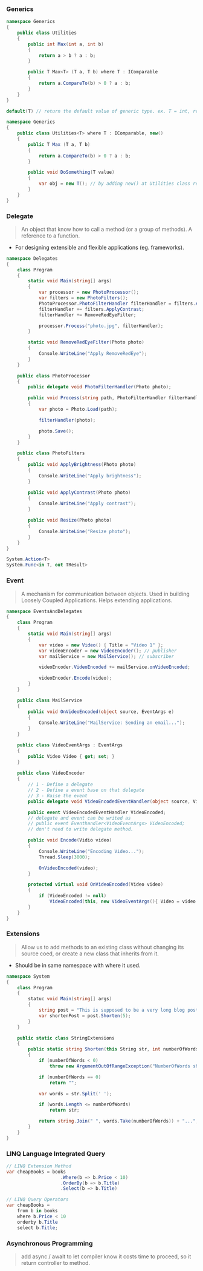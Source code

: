 
### Generics 

```c#
namespace Generics
{
	public class Utilities
	{
		public int Max(int a, int b)
		{
			return a > b ? a : b;
		}

		public T Max<T> (T a, T b) where T : IComparable
		{
			return a.CompareTo(b) > 0 ? a : b;
		}
	}
}

default(T) // return the default value of generic type. ex. T = int, return 0.
```

```c#
namespace Generics
{
	public class Utilities<T> where T : IComparable, new()
	{
		public T Max (T a, T b) 
		{
			return a.CompareTo(b) > 0 ? a : b;
		}

		public void DoSomething(T value)
		{
			var obj = new T(); // by adding new() at Utilities class reference.
		}
	}
}
```

### Delegate 

> An object that know how to call a method (or a group of methods).
> A reference to a function.

- For designing extensible and flexible applications (eg. frameworks).

```c#
namespace Delegates
{
	class Program
	{
		static void Main(string[] args)
		{
			var processor = new PhotoProcessor();
			var filters = new PhotoFilters();
			PhotoProcessor.PhotoFilterHandler filterHandler = filters.ApplyBrightness;
			filterHandler += filters.ApplyContrast;
			filterHandler += RemoveRedEyeFilter;

			processor.Process("photo.jpg", filterHandler);
		}

		static void RemoveRedEyeFilter(Photo photo)
		{
			Console.WriteLine("Apply RemoveRedEye");
		}
	}

	public class PhotoProcessor
	{
		public delegate void PhotoFilterHandler(Photo photo);

		public void Process(string path, PhotoFilterHandler filterHandler)
		{
			var photo = Photo.Load(path);

			filterHandler(photo);

			photo.Save();
		}
	}

	public class PhotoFilters
	{
		public void ApplyBrightness(Photo photo)
		{
			Console.WriteLine("Apply brightness");
		}

		public void ApplyContrast(Photo photo)
		{
			Console.WriteLine("Apply contrast");
		}

		public void Resize(Photo photo)
		{
			Console.WriteLine("Resize photo");
		}
	}
}

System.Action<T>
System.Func<in T, out TResult>
```

### Event

> A mechanism for communication between objects.
> Used in building Loosely Coupled Applications.
> Helps extending applications.

```c#
namespace EventsAndDelegates
{
	class Program
	{
		static void Main(string[] args)
		{
			var video = new Video() { Title = "Video 1" };
			var videoEncoder = new VideoEncoder(); // publisher
			var mailService = new MailService(); // subscriber

			videoEncoder.VideoEncoded += mailService.onVideoEncoded;

			videoEncoder.Encode(video);
		}
	}

	public class MailService
	{
		public void OnVideoEncoded(object source, EventArgs e)
		{
			Console.WriteLine("MailService: Sending an email...");
		}
	}

	public class VideoEventArgs : EventArgs
	{
		public Video Video { get; set; }
	}	
	
	public class VideoEncoder
	{
		// 1 - Define a delegate
		// 2 - Define a event base on that delegate
		// 3 - Raise the event
		public delegate void VideoEncodedEventHandler(object source, VideoEventArgs args);

		public event VideoEncodedEventHandler VideoEncoded;
		// delegate and event can be writed as 
		// public event Eventhandler<VideoEventArgs> VideoEncoded;
		// don't need to write delegate method.

		public void Encode(Vidio video)
		{
			Console.WriteLine("Encoding Video...");
			Thread.Sleep(3000);

			OnVideoEncoded(video);
		}

		protected virtual void OnVideoEncoded(Video video)
		{
			if (VideoEncoded != null)
				VideoEncoded(this, new VideoEventArgs(){ Video = video });
		}
	}
}
```

### Extensions

> Allow us to add methods to an existing class without changing its source coed, or
> create a new class that inherits from it.

- Should be in same namespace with where it used.

```c#
namespace System
{
	class Program
	{
		statuc void Main(string[] args)
		{
			string post = "This is supposed to be a very long blog post...";
			var shortenPost = post.Shorten(5);
		}
	}

	public static class StringExtensions
	{
		public static string Shorten(this String str, int numberOfWords)
		{
			if (numberOfWords < 0)
				throw new ArgumentOutOfRangeException("NumberOfWords should be greater than or equal to 0.")

			if (numberOfWords == 0)
				return "";

			var words = str.Split(' ');

			if (words.Length <= numberOfWords)
				return str;

			return string.Join(" ", words.Take(numberOfWords)) + "...";  
		}
	}
}
```

### LINQ Language Integrated Query

```c#
// LINQ Extension Method
var cheapBooks = books
					.Where(b => b.Price < 10)
					.OrderBy(b => b.Title)
					.Select(b => b.Title)

// LINQ Query Operators
var cheapBooks =
	from b in books
	where b.Price < 10
	orderby b.Title
	select b.Title;
```

### Asynchronous Programming

> add async / await to let compiler know it costs time to proceed, so it return controller to method.

